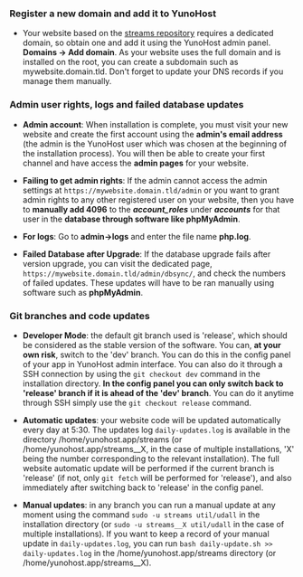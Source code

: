 ### Register a new domain and add it to YunoHost

- Your website based on the [streams repository](https://codeberg.org/streams/streams/) requires a dedicated domain, so obtain one and add it using the YunoHost admin panel. **Domains -> Add domain**. As your website uses the full domain and is installed on the root, you can create a subdomain such as mywebsite.domain.tld. Don't forget to update your DNS records if you manage them manually.

### Admin user rights, logs and failed database updates

- **Admin account**: When installation is complete, you must visit your new website and create the first account using the **admin's email address** (the admin is the YunoHost user which was chosen at the beginning of the installation process). You will then be able to create your first channel and have access the **admin pages** for your website.

- **Failing to get admin rights**: If the admin cannot access the admin settings at `https://mywebsite.domain.tld/admin` or you want to grant admin rights to any other registered user on your website, then you have to **manually add 4096** to the ***account_roles*** under ***accounts*** for that user in the **database through software like phpMyAdmin**.

- **For logs**: Go to **admin->logs** and enter the file name **php.log**.

- **Failed Database after Upgrade**: If the database upgrade fails after version upgrade, you can visit the dedicated page, `https://mywebsite.domain.tld/admin/dbsync/`, and check the numbers of failed updates. These updates will have to be ran manually using software such as **phpMyAdmin**.

### Git branches and code updates

- **Developer Mode**: the default git branch used is 'release', which should be considered as the stable version of the software. You can, **at your own risk**, switch to the 'dev' branch. You can do this in the config panel of your app in YunoHost admin interface. You can also do it through a SSH connection by using the `git checkout dev` command in the installation directory. **In the config panel you can only switch back to 'release' branch if it is ahead of the 'dev' branch**. You can do it anytime through SSH simply use the `git checkout release` command.

- **Automatic updates**: your website code will be updated automatically every day at 5:30. The updates log `daily-updates.log` is available in the directory /home/yunohost.app/streams (or /home/yunohost.app/streams__X, in the case of multiple installations, 'X' being the number corresponding to the relevant installation). The full website automatic update will be performed if the current branch is 'release' (if not, only `git fetch` will be performed for 'release'), and also immediately after switching back to 'release' in the config panel.

- **Manual updates**: in any branch you can run a manual update at any moment using the command `sudo -u streams util/udall` in the installation directory (or `sudo -u streams__X util/udall` in the case of multiple installations). If you want to keep a record of your manual update in `daily-updates.log`, you can run `bash daily-update.sh >> daily-updates.log` in the /home/yunohost.app/streams directory (or /home/yunohost.app/streams__X).
